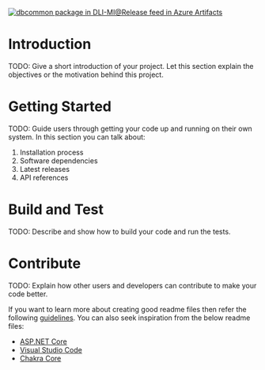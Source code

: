 
[![dbcommon package in DLI-MI@Release feed in Azure Artifacts](https://feeds.dev.azure.com/dli-training/620a7581-cd26-4216-8195-e35ba6d5fdad/_apis/public/Packaging/Feeds/d071493e-5eeb-4ea3-baa3-3f71a44de585%408e85ad8f-bb77-4850-bfb7-e95871b1b4c2/Packages/dee090b3-b010-43d0-91f8-9c6cd5cd8108/Badge)](https://dev.azure.com/dli-training/DLI_Training/_packaging?_a=package&feed=d071493e-5eeb-4ea3-baa3-3f71a44de585%408e85ad8f-bb77-4850-bfb7-e95871b1b4c2&package=dee090b3-b010-43d0-91f8-9c6cd5cd8108&preferRelease=true)

# Introduction 
TODO: Give a short introduction of your project. Let this section explain the objectives or the motivation behind this project. 

# Getting Started
TODO: Guide users through getting your code up and running on their own system. In this section you can talk about:
1.	Installation process
2.	Software dependencies
3.	Latest releases
4.	API references

# Build and Test
TODO: Describe and show how to build your code and run the tests. 

# Contribute
TODO: Explain how other users and developers can contribute to make your code better. 

If you want to learn more about creating good readme files then refer the following [guidelines](https://docs.microsoft.com/en-us/azure/devops/repos/git/create-a-readme?view=azure-devops). You can also seek inspiration from the below readme files:
- [ASP.NET Core](https://github.com/aspnet/Home)
- [Visual Studio Code](https://github.com/Microsoft/vscode)
- [Chakra Core](https://github.com/Microsoft/ChakraCore)
